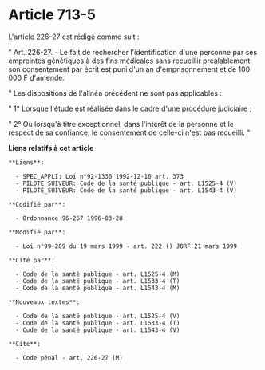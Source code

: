 # Article 713-5

L'article 226-27 est rédigé comme suit :

" Art. 226-27. - Le fait de rechercher l'identification d'une personne par ses empreintes génétiques à des fins médicales
sans recueillir préalablement son consentement par écrit est puni d'un an d'emprisonnement et de 100 000 F d'amende.

" Les dispositions de l'alinéa précédent ne sont pas applicables :

" 1° Lorsque l'étude est réalisée dans le cadre d'une procédure judiciaire ;

" 2° Ou lorsqu'à titre exceptionnel, dans l'intérêt de la personne et le respect de sa confiance, le consentement de celle-ci
n'est pas recueilli. "

**Liens relatifs à cet article**

	**Liens**:

	  - SPEC_APPLI: Loi n°92-1336 1992-12-16 art. 373
	  - PILOTE_SUIVEUR: Code de la santé publique - art. L1525-4 (V)
	  - PILOTE_SUIVEUR: Code de la santé publique - art. L1543-4 (V)

	**Codifié par**:

	  - Ordonnance 96-267 1996-03-28

	**Modifié par**:

	  - Loi n°99-209 du 19 mars 1999 - art. 222 () JORF 21 mars 1999

	**Cité par**:

	  - Code de la santé publique - art. L1525-4 (M)
	  - Code de la santé publique - art. L1533-4 (T)
	  - Code de la santé publique - art. L1543-4 (M)

	**Nouveaux textes**:

	  - Code de la santé publique - art. L1525-4 (V)
	  - Code de la santé publique - art. L1533-4 (T)
	  - Code de la santé publique - art. L1543-4 (V)

	**Cite**:

	  - Code pénal - art. 226-27 (M)
